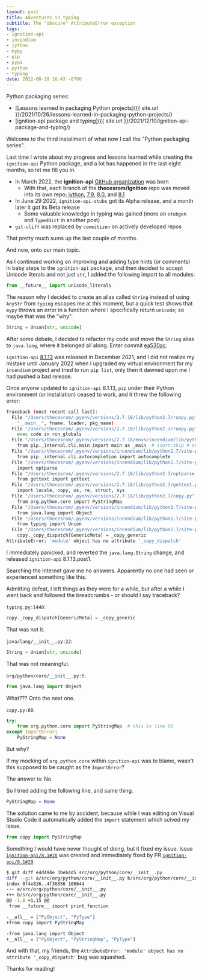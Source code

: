 ```yaml
---
layout: post
title: Adventures in typing
subtitle: The "obscure" AttributeError exception
tags:
- ignition-api
- incendium
- jython
- mypy
- pip
- pypi
- python
- typing
date: 2022-08-18 16:43 -0700
---
```

Python packaging series:

* [Lessons learned in packaging Python projects]({{ site.url }}/2021/10/26/lessons-learned-in-packaging-python-projects/)
* [ignition-api package and typing]({{ site.url }}/2021/12/10/ignition-api-package-and-typing/)

Welcome to the third installment of what now I call the "Python packaging series".

Last time I wrote about my progress and lessons learned while creating the `ignition-api` Python package, and a lot has happened in the last eight months, so let me fill you in.

* In March 2022, the **ignition-api** [GitHub organization](https://github.com/ignition-api) was born
  * With that, each branch of the **thecesrom/Ignition** repo was moved into its own repo; [jython](https://github.com/ignition-api/jython), [7.9](https://github.com/ignition-api/7.9), [8.0](https://github.com/ignition-api/8.0), and [8.1](https://github.com/ignition-api/8.1)
* In June 29 2022, `ignition-api-stubs` got its Alpha release, and a month later it got its Beta release
  * Some valuable knowledge in typing was gained (more on `stubgen` and `TypedDict` in another post)
* `git-cliff` was replaced by `commitizen` on actively developed repos

That pretty much sums up the last couple of months.

And now, onto our main topic.

As I continued working on improving and adding type hints (or comments) in baby steps to the `ignition-api` package, and then decided to accept Unicode literals and not just `str`, I added the following import to all modules:

```python
from __future__ import unicode_literals
```

The reason why I decided to create an alias called `String` instead of using `AnyStr` from `typing` escapes me at this moment, but a quick test shows that `mypy` throws an error in a function where I specifically return `unicode`; so maybe that was the "why".

```python
String = Union[str, unicode]
```

After some debate, I decided to refactor my code and move the `String` alias to `java.lang`, where it belonged all along. Enter commit [ea530ac](https://github.com/thecesrom/Ignition/commit/ea530ac).

`ignition-api` [8.1.13](https://pypi.org/project/ignition-api/8.1.13/) was released in December 2021, and I did not realize my mistake until January 2022 when I upgraded my virtual environment for my `incendium` project and tried to run `pip list`, only then it dawned upon me I had pushed a bad release.

Once anyone updated to `ignition-api` 8.1.13, `pip` under their Python environment (or installation) ceased to work, and it threw the following error:

```sh
Traceback (most recent call last):
  File "/Users/thecesrom/.pyenv/versions/2.7.18/lib/python2.7/runpy.py", line 174, in _run_module_as_main
    "__main__", fname, loader, pkg_name)
  File "/Users/thecesrom/.pyenv/versions/2.7.18/lib/python2.7/runpy.py", line 72, in _run_code
    exec code in run_globals
  File "/Users/thecesrom/.pyenv/versions/2.7.18/envs/incendium/lib/python2.7/site-packages/pip/__main__.py", line 23, in <module>
    from pip._internal.cli.main import main as _main  # isort:skip # noqa
  File "/Users/thecesrom/.pyenv/versions/incendium/lib/python2.7/site-packages/pip/_internal/cli/main.py", line 10, in <module>
    from pip._internal.cli.autocompletion import autocomplete
  File "/Users/thecesrom/.pyenv/versions/incendium/lib/python2.7/site-packages/pip/_internal/cli/autocompletion.py", line 4, in <module>
    import optparse
  File "/Users/thecesrom/.pyenv/versions/2.7.18/lib/python2.7/optparse.py", line 90, in <module>
    from gettext import gettext
  File "/Users/thecesrom/.pyenv/versions/2.7.18/lib/python2.7/gettext.py", line 49, in <module>
    import locale, copy, os, re, struct, sys
  File "/Users/thecesrom/.pyenv/versions/2.7.18/lib/python2.7/copy.py", line 60, in <module>
    from org.python.core import PyStringMap
  File "/Users/thecesrom/.pyenv/versions/incendium/lib/python2.7/site-packages/org/python/core/__init__.py", line 5, in <module>
    from java.lang import Object
  File "/Users/thecesrom/.pyenv/versions/incendium/lib/python2.7/site-packages/java/lang/__init__.py", line 22, in <module>
    from typing import Union
  File "/Users/thecesrom/.pyenv/versions/incendium/lib/python2.7/site-packages/typing.py", line 1440, in <module>
    copy._copy_dispatch[GenericMeta] = _copy_generic
AttributeError: 'module' object has no attribute '_copy_dispatch'
```

I immediately panicked, and reverted the `java.lang.String` change, and released `ignition-api` 8.1.13.post1.

Searching the Internet gave me no answers. Apparently no one had seen or experienced something like this.

Admitting defeat, I left things as they were for a while, but after a while I went back and followed the breadcrumbs - or should I say traceback?

`typing.py:1440`:

```python
copy._copy_dispatch[GenericMeta] = _copy_generic
```

That was not it.

`java/lang/__init__.py:22`:

```python
String = Union[str, unicode]
```

That was not meaningful.

`org/python/core/__init__.py:5`:

```python
from java.lang import Object
```

What??? Onto the next one.

`copy.py:60`:

```python
try:
    from org.python.core import PyStringMap  # this is line 60
except ImportError:
    PyStringMap = None
```

But why?

If my mocking of `org.python.core` within `ignition-api` was to blame, wasn't this supposed to be caught as the `ImportError`?

The answer is: No.

So I tried adding the following line, and same thing.

```python
PyStringMap = None
```

The solution came to me by accident, because while I was editing on Visual Studio Code it automatically added the `import` statement which solved my issue.

```python
from copy import PyStringMap
```

Something I would have never thought of doing, but it fixed my issue. Issue [`ignition-api/8.1#28`](https://github.com/ignition-api/8.1/issues/28) was created and immediately fixed by PR [`ignition-api/8.1#29`](https://github.com/ignition-api/8.1/pull/29).

```sh
$ git diff e4d494e 3beb4d5 src/org/python/core/__init__.py
diff --git a/src/org/python/core/__init__.py b/src/org/python/core/__init__.py
index 0f4e826..4f36856 100644
--- a/src/org/python/core/__init__.py
+++ b/src/org/python/core/__init__.py
@@ -1,8 +1,15 @@
 from __future__ import print_function

-__all__ = ["PyObject", "PyType"]
+from copy import PyStringMap

-from java.lang import Object
+__all__ = ["PyObject", "PyStringMap", "PyType"]
```

And with that, my friends, the `AttributeError: 'module' object has no attribute '_copy_dispatch'` bug was squashed.

Thanks for reading!
